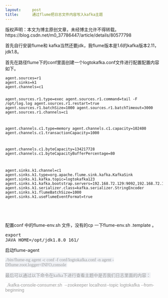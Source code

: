 ```yaml
---
layout:     post
title:      通过flume把日志文件内容写入kafka主题
---
```

<div id="article_content" class="article_content clearfix csdn-tracking-statistics" data-pid="blog" data-mod="popu_307" data-dsm="post">
								<div class="article-copyright">
					版权声明：本文为博主原创文章，未经博主允许不得转载。					https://blog.csdn.net/m0_37786447/article/details/80577798				</div>
								            <link rel="stylesheet" href="https://csdnimg.cn/release/phoenix/template/css/ck_htmledit_views-f76675cdea.css">
						<div class="htmledit_views" id="content_views">
                <p>首先自行安装flume和 kafka当然还要jdk，我flume版本是1.6的kafka版本2.11，jdk1.8。</p><p>首先在路径flume下的conf里面创建一个logtokafka.conf文件进行配置配置内容如下。</p><pre><code class="language-html">agent.sources=r1
agent.sinks=k1
agent.channels=c1

agent.sources.r1.type=exec
agent.sources.r1.command=tail -F /opt/log.log
agent.sources.r1.restart=true
agent.sources.r1.batchSize=1000
agent.sources.r1.batchTimeout=3000
agent.sources.r1.channels=c1

agent.channels.c1.type=memory
agent.channels.c1.capacity=102400
agent.channels.c1.transactionCapacity=1000

agent.channels.c1.byteCapacity=134217728
agent.channels.c1.byteCapacityBufferPercentage=80

agent.sinks.k1.channel=c1
agent.sinks.k1.type=org.apache.flume.sink.kafka.KafkaSink
agent.sinks.k1.kafka.topic=logtokafka123
agent.sinks.k1.kafka.bootstrap.servers=192.168.72.129:9092,192.168.72.130:9092,192.168.72.131:9092
agent.sinks.k1.serializer.class=kafka.serializer.StringEncoder
agent.sinks.k1.flumeBatchSize=1000
agent.sinks.k1.useFlumeEventFormat=true</code></pre><br><pre><code class="language-html"></code></pre><p>配置conf 中的flume-env.sh 文件，没有的cp 一下flume-env.sh .template 。</p><pre class="html">export JAVA_HOME=/opt/jdk1.8.0_161/</pre><p>启动flume-agent </p><p><span style="font-family:SimSun;"><span style="color:rgb(153,153,153);font-size:14px;background-color:rgb(238,240,244);">./bin/flume-ng agent -c conf -f conf/logtokafka.conf -n agent -Dflume.root.logger=INFO,console </span><br></span></p><p><span style="color:rgb(153,153,153);"><span style="font-size:14px;background-color:rgb(238,240,244);"><span style="font-family:SimSun;">最后可以通过以下命令在kafka下进行查看主题中是否我们日志里面的内容：</span></span></span></p><p><span style="font-family:'-apple-system', 'SF UI Text', Arial, 'PingFang SC', 'Hiragino Sans GB', 'Microsoft YaHei', 'WenQuanYi Micro Hei', sans-serif, SimHei, SimSun;color:#999999;"><span style="font-size:14px;background-color:rgb(238,240,244);"><span style="font-family:Helvetica, Tahoma, Arial, sans-serif;background-color:rgb(255,255,255);"> ./kafka-console-consumer.sh  --zookeeper localhost--topic logtokafka --from-beginning</span><br></span></span></p><p><br></p>            </div>
                </div>